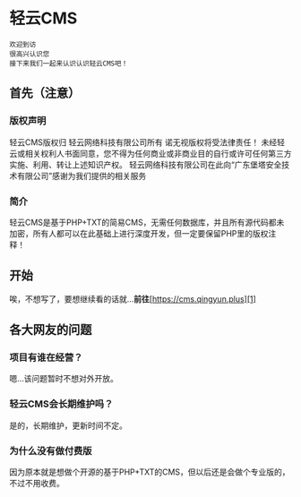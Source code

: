 # 轻云CMS

    欢迎到访  
    很高兴认识您  
    接下来我们一起来认识认识轻云CMS吧！

## 首先（注意）

### 版权声明
轻云CMS版权归 轻云网络科技有限公司所有 诺无视版权将受法律责任！
未经轻云或相关权利人书面同意，您不得为任何商业或非商业目的自行或许可任何第三方实施、利用、转让上述知识产权。
轻云网络科技有限公司在此向“广东堡塔安全技术有限公司”感谢为我们提供的相关服务

### 简介
轻云CMS是基于PHP+TXT的简易CMS，无需任何数据库，并且所有源代码都未加密，所有人都可以在此基础上进行深度开发，但一定要保留PHP里的版权注释！

## 开始
唉，不想写了，要想继续看的话就...**前往**[https://cms.qingyun.plus][1]


  [1]: https://cms.qingyun.plus

## 各大网友的问题

### 项目有谁在经营？
嗯...该问题暂时不想对外开放。

### 轻云CMS会长期维护吗？
是的，长期维护，更新时间不定。

### 为什么没有做付费版
因为原本就是想做个开源的基于PHP+TXT的CMS，但以后还是会做个专业版的，不过不用收费。

